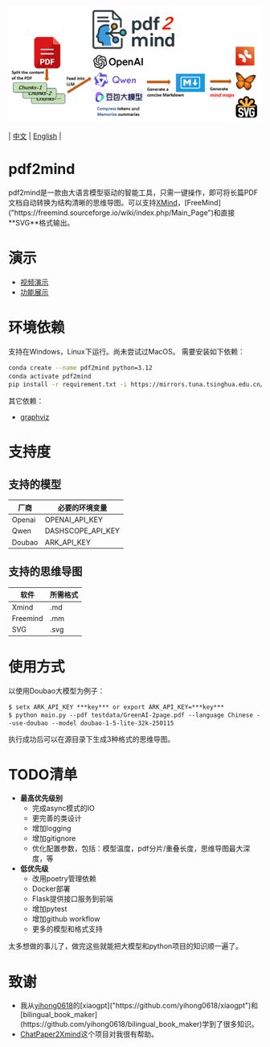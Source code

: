 ![图片描述](misc/pdf2mind.png)


| [中文](README.CN.md) | [English](README.md) |

# pdf2mind
pdf2mind是一款由大语言模型驱动的智能工具，只需一键操作，即可将长篇PDF文档自动转换为结构清晰的思维导图。可以支持[XMind]("https://xmind.cn/")，[FreeMind]("https://freemind.sourceforge.io/wiki/index.php/Main_Page")和直接**SVG**格式输出。

# 演示
- [视频演示](misc/demo-show-vedio.mp4)
- [功能展示](testdata/GreenAI-13Page.pdf_20250413151347.svg)
# 环境依赖
支持在Windows，Linux下运行。尚未尝试过MacOS。
需要安装如下依赖：
``` bash
conda create --name pdf2mind python=3.12
conda activate pdf2mind
pip install -r requirement.txt -i https://mirrors.tuna.tsinghua.edu.cn/pypi/web/simple
```
其它依赖：
- [graphviz]("https://graphviz.org/")

# 支持度
## 支持的模型

| 厂商 | 必要的环境变量 |
| --- | --- |
| Openai | OPENAI_API_KEY |
| Qwen | DASHSCOPE_API_KEY |
| Doubao | ARK_API_KEY |

## 支持的思维导图
| 软件 | 所需格式 |
| --- | --- |
| Xmind | .md |
| Freemind | .mm |
| SVG | .svg |

# 使用方式
以使用Doubao大模型为例子：
```
$ setx ARK_API_KEY ***key*** or export ARK_API_KEY=***key***
$ python main.py --pdf testdata/GreenAI-2page.pdf --language Chinese --use-doubao --model doubao-1-5-lite-32k-250115
```
执行成功后可以在源目录下生成3种格式的思维导图。

# TODO清单

- **最高优先级别**
    * 完成async模式的IO
    * 更完善的类设计
    * 增加logging
    * 增加gitignore
    * 优化配置参数，包括：模型温度，pdf分片/重叠长度，思维导图最大深度，等
- **低优先级**
    * 改用poetry管理依赖
    * Docker部署
    * Flask提供接口服务到前端
    * 增加pytest
    * 增加github workflow
    * 更多的模型和格式支持

太多想做的事儿了，做完这些就能把大模型和python项目的知识顺一遍了。

# 致谢
- 我从[yihong0618]("https://github.com/yihong0618/")的[xiaogpt]("https://github.com/yihong0618/xiaogpt")和[bilingual_book_maker](https://github.com/yihong0618/bilingual_book_maker)学到了很多知识。
- [ChatPaper2Xmind](https://github.com/MasterYip/ChatPaper2Xmind)这个项目对我很有帮助。
